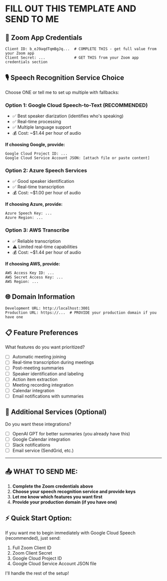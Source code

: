 # FILL OUT THIS TEMPLATE AND SEND TO ME

## 🔑 Zoom App Credentials
```
Client ID: b_eJ9aqdTqmBgJq...  # COMPLETE THIS - get full value from your Zoom app
Client Secret: ...             # GET THIS from your Zoom app credentials section
```

## 🎙️ Speech Recognition Service Choice
Choose ONE or tell me to set up multiple with fallbacks:

### Option 1: Google Cloud Speech-to-Text (RECOMMENDED)
- ✅ Best speaker diarization (identifies who's speaking)
- ✅ Real-time processing
- ✅ Multiple language support
- 💰 Cost: ~$1.44 per hour of audio

**If choosing Google, provide:**
```
Google Cloud Project ID: ...
Google Cloud Service Account JSON: [attach file or paste content]
```

### Option 2: Azure Speech Services
- ✅ Good speaker identification
- ✅ Real-time transcription
- 💰 Cost: ~$1.00 per hour of audio

**If choosing Azure, provide:**
```
Azure Speech Key: ...
Azure Region: ...
```

### Option 3: AWS Transcribe
- ✅ Reliable transcription
- ⚠️ Limited real-time capabilities
- 💰 Cost: ~$1.44 per hour of audio

**If choosing AWS, provide:**
```
AWS Access Key ID: ...
AWS Secret Access Key: ...
AWS Region: ...
```

## 🌐 Domain Information
```
Development URL: http://localhost:3001
Production URL: https://...  # PROVIDE your production domain if you have one
```

## 📋 Feature Preferences
What features do you want prioritized?

- [ ] Automatic meeting joining
- [ ] Real-time transcription during meetings
- [ ] Post-meeting summaries
- [ ] Speaker identification and labeling
- [ ] Action item extraction
- [ ] Meeting recording integration
- [ ] Calendar integration
- [ ] Email notifications with summaries

## 🔐 Additional Services (Optional)
Do you want these integrations?

- [ ] OpenAI GPT for better summaries (you already have this)
- [ ] Google Calendar integration
- [ ] Slack notifications
- [ ] Email service (SendGrid, etc.)

---

## 📤 WHAT TO SEND ME:

1. **Complete the Zoom credentials above**
2. **Choose your speech recognition service and provide keys**
3. **Let me know which features you want first**
4. **Provide your production domain (if you have one)**

## ⚡ Quick Start Option:
If you want me to begin immediately with Google Cloud Speech (recommended), just send:
1. Full Zoom Client ID
2. Zoom Client Secret  
3. Google Cloud Project ID
4. Google Cloud Service Account JSON file

I'll handle the rest of the setup!